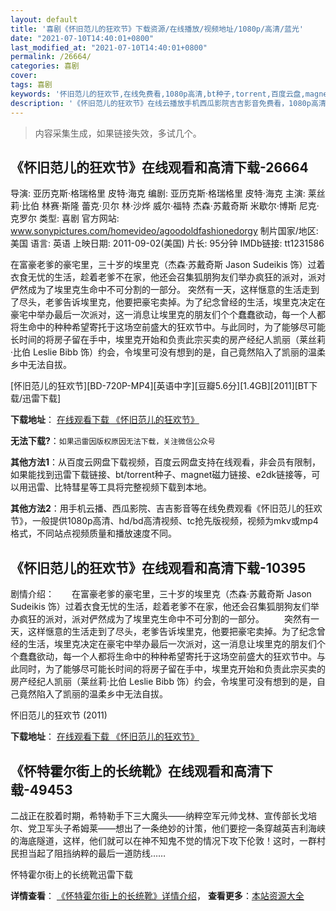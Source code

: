 ```yaml
---
layout: default
title: '喜剧《怀旧范儿的狂欢节》下载资源/在线播放/视频地址/1080p/高清/蓝光'
date: "2021-07-10T14:40:01+0800"
last_modified_at: "2021-07-10T14:40:01+0800"
permalink: /26664/
categories: 喜剧
cover:
tags: 喜剧
keywords: '怀旧范儿的狂欢节,在线免费看,1080p高清,bt种子,torrent,百度云盘,magnet,磁力链,迅雷下载资源'
description: '《怀旧范儿的狂欢节》在线云播放手机西瓜影院吉吉影音免费看，1080p高清bd/hd未删减完整版和tc抢先枪版，mkv/mp4格式，附带bt/torrent种子、magnet/磁力链、百度云盘、网盘资源迅雷下载链接'
---
```


>内容采集生成，如果链接失效，多试几个。


## 《怀旧范儿的狂欢节》在线观看和高清下载-26664

导演: 亚历克斯·格瑞格里 皮特·海克 编剧: 亚历克斯·格瑞格里 皮特·海克 主演: 莱丝莉·比伯 林赛·斯隆 蕾克·贝尔 林·沙烨 威尔·福特 杰森·苏戴奇斯 米歇尔·博斯 尼克·克罗尔 类型: 喜剧 官方网站: www.sonypictures.com/homevideo/agoodoldfashionedorgy 制片国家/地区: 美国 语言: 英语 上映日期: 2011-09-02(美国) 片长: 95分钟 IMDb链接: tt1231586

在富豪老爹的豪宅里，三十岁的埃里克（杰森·苏戴奇斯 Jason Sudeikis 饰）过着衣食无忧的生活，趁着老爹不在家，他还会召集狐朋狗友们举办疯狂的派对，派对俨然成为了埃里克生命中不可分割的一部分。 突然有一天，这样惬意的生活走到了尽头，老爹告诉埃里克，他要把豪宅卖掉。为了纪念曾经的生活，埃里克决定在豪宅中举办最后一次派对，这一消息让埃里克的朋友们个个蠢蠢欲动，每一个人都将生命中的种种希望寄托于这场空前盛大的狂欢节中。与此同时，为了能够尽可能长时间的将房子留在手中，埃里克开始和负责此宗买卖的房产经纪人凯丽（莱丝莉·比伯 Leslie Bibb 饰）约会，令埃里可没有想到的是，自己竟然陷入了凯丽的温柔乡中无法自拔。


[怀旧范儿的狂欢节][BD-720P-MP4][英语中字][豆瓣5.6分][1.4GB][2011][BT下载/迅雷下载]

**下载地址**： [在线观看下载 《怀旧范儿的狂欢节》](https://www.btdx8.com/torrent/a_good_old_fashioned_orgy_2011.html) 


**无法下载?**：`如果迅雷因版权原因无法下载，关注微信公众号 `

**其他方法1**：从百度云网盘下载视频，百度云网盘支持在线观看，非会员有限制，如果能找到迅雷下载链接、bt/torrent种子、magnet磁力链接、e2dk链接等，可以用迅雷、比特彗星等工具将完整视频下载到本地。

**其他方法2**：用手机云播、西瓜影院、吉吉影音等在线免费观看《怀旧范儿的狂欢节》，一般提供1080p高清、hd/bd高清视频、tc抢先版视频，视频为mkv或mp4格式，不同站点视频质量和播放速度不同。


## 《怀旧范儿的狂欢节》在线观看和高清下载-10395

剧情介绍：　　在富豪老爹的豪宅里，三十岁的埃里克（杰森·苏戴奇斯 Jason Sudeikis 饰）过着衣食无忧的生活，趁着老爹不在家，他还会召集狐朋狗友们举办疯狂的派对，派对俨然成为了埃里克生命中不可分割的一部分。 　　突然有一天，这样惬意的生活走到了尽头，老爹告诉埃里克，他要把豪宅卖掉。为了纪念曾经的生活，埃里克决定在豪宅中举办最后一次派对，这一消息让埃里克的朋友们个个蠢蠢欲动，每一个人都将生命中的种种希望寄托于这场空前盛大的狂欢节中。与此同时，为了能够尽可能长时间的将房子留在手中，埃里克开始和负责此宗买卖的房产经纪人凯丽（莱丝莉·比伯 Leslie Bibb 饰）约会，令埃里可没有想到的是，自己竟然陷入了凯丽的温柔乡中无法自拔。


怀旧范儿的狂欢节 (2011)

**下载地址**： [在线观看下载 《怀旧范儿的狂欢节》](https://www.btbtdy.me/btdy/dy8384.html) 


## 《怀特霍尔街上的长统靴》在线观看和高清下载-49453

二战正在胶着时期，希特勒手下三大魔头——纳粹空军元帅戈林、宣传部长戈培尔、党卫军头子希姆莱&mdash;—想出了一条绝妙的计策，他们要挖一条穿越英吉利海峡的海底隧道，这样，他们就可以在神不知鬼不觉的情况下攻下伦敦！这时，一群村民担当起了阻挡纳粹的最后一道防线&hellip;…


怀特霍尔街上的长统靴迅雷下载

**详情查看**： [《怀特霍尔街上的长统靴》详情介绍](/movie/49453/)， **查看更多**：[本站资源大全](/movie/t/all/)

